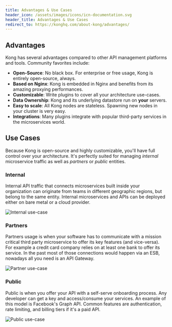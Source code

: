 ```yaml
---
title: Advantages & Use Cases
header_icon: /assets/images/icons/icn-documentation.svg
header_title: Advantages & Use Cases
redirect_to: https://konghq.com/about-kong/advantages/
---
```


## Advantages

Kong has several advantages compared to other API management platforms and tools. Community favorites include:

- **Open-Source**: No black box. For enterprise or free usage, Kong is entirely open-source, always.
- **Based on Nginx**: Kong is embedded in Nginx and benefits from its amazing proxying performances.
- **Customizable**: Write plugins to cover all your architecture use-cases.
- **Data Ownership**: Kong and its underlying datastore run on **your** servers.
- **Easy to scale**: All Kong nodes are stateless. Spawning new nodes in your cluster is very easy.
- **Integrations**: Many plugins integrate with popular third-party services in the microservices world.

## Use Cases

Because Kong is open-source and highly customizable, you'll have full control over your architecture. It's perfectly suited for managing *internal* microservice traffic as well as *partners* or *public* entities.

### Internal

Internal API traffic that connects microservices built inside your organization can originate from teams in different geographic regions, but belong to the same entity. Internal microservices and APIs can be deployed either on bare metal or a cloud provider.

![Internal use-case](/assets/images/internal-use.png)

### Partners

Partners usage is when your software has to communicate with a mission critical third party microservice to offer its key features (and vice-versa). For example a credit card company relies on at least one bank to offer its service. In the past most of those connections would happen via an ESB, nowadays all you need is an API Gateway.

![Partner use-case](/assets/images/partner-use.png)

### Public

Public is when you offer your API with a self-serve onboarding process. Any developer can get a key and access/consume your services. An example of this model is Facebook's Graph API. Common features are authentication, rate limiting, and billing tiers if it's a paid API.

![Public use-case](/assets/images/public-use.png)
